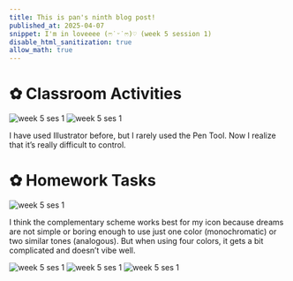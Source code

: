 ```yaml
---
title: This is pan's ninth blog post!
published_at: 2025-04-07
snippet: I'm in loveeee (ෆ˙ᵕ˙ෆ)♡ (week 5 session 1)
disable_html_sanitization: true
allow_math: true
---
```


# ✿ Classroom Activities
![week 5 ses 1](classroomactivities/w5s1-1.jpg)
![week 5 ses 1](classroomactivities/w5s1-2.png)

I have used Illustrator before, but I rarely used the Pen Tool. Now I realize that it’s really difficult to control.

# ✿ Homework Tasks
![week 5 ses 1](homeworktasks/w5s1.png)

I think the complementary scheme works best for my icon because dreams are not simple or boring enough to use just one color (monochromatic) or two similar tones (analogous). But when using four colors, it gets a bit complicated and doesn’t vibe well.

![week 5 ses 1](homeworktasks/w5s1-1.png)
![week 5 ses 1](homeworktasks/w5s1-2.png)
![week 5 ses 1](homeworktasks/w5s1-3.png)

